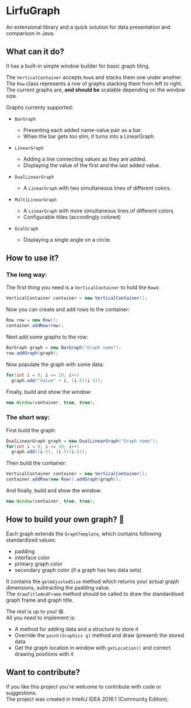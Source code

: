 # LirfuGraph
An extensional library and a quick solution for data presentation and comparison in Java.

## What can it do?
It has a built-in simple window builder for basic graph tiling.

The `VerticalContainer` accepts `Row`s and stacks them one under another.<br>
The `Row` class represents a row of graphs stacking them from left to right.<br>
The current graphs are, **and should be** scalable depending on the window size.

Graphs currenty supported:
* `BarGraph`
  * Presenting each added name-value pair as a bar.
  * When the bar gets too slim, it turns into a LinearGraph.

* `LinearGraph`
  * Adding a line connecting values as they are added.
  * Displaying the value of the first and the last added value.

* `DualLinearGraph`
  * A `LinearGraph` with two simultaneous lines of different colors.
  
* `MultiLinearGraph`
  * A `LinearGraph` with more simultaneous lines of different colors.
  * Configurable titles (accordingly colored)

* `DialGraph`
  * Displaying a single angle on a circle.

## How to use it?
### The long way:

The first thing you need is a `VerticalContainer` to hold the `Row`s:
```java
VerticalContainer container = new VerticalContainer();
```

Now you can create and add rows to the container:
```java
Row row = new Row();
container.addRow(row);
```

Next add some graphs to the row:
```java
BarGraph graph = new BarGraph("Graph name");
row.addGraph(graph);
```

Now populate the graph with some data:
```java
for(int i = 0; i <= 10; i++)
  graph.add("Value" + i, (i-5)(i-5));
```

Finally, build and show the window:
```java
new Window(container, true, true);
```

### The short way:
First build the graph:
```java
DualLinearGraph graph = new DualLinearGraph("Graph name");
for(int i = 0; i <= 10; i++)
  graph.add((i-5), (i-5)(i-5));
```

Then build the container:
```java
VerticalContainer container = new VerticalContainer();
container.addRow(new Row().addGraph(graph));
```

And finally, build and show the window:
```java
new Window(container, true, true);
```

## How to build your own graph? :ant:
Each graph extends the `GraphTemplate`, which contains following standardized values:
* padding
* interface color
* primary graph color
* secondary graph color (if a graph has two data sets)

It contains the `getAdjustedSize` method which returns your actual graph dimensions, subtracting the padding value.<br>
The `drawTitleAndFrame` method should be called to draw the standardised graph frame and graph title.

The rest is up to you!  :smile:<br>
All you need to implement is:
* A method for adding data and a structure to store it
* Override the `paint(Graphics g)` method and draw (present) the stored data
* Get the graph location in window with `getLocation()` and correct drawing positions with it

## Want to contribute?
If you like this project you're welcome to contribute with code or suggestions.<br>
The project was created in IntelliJ IDEA 2016.1 (Community Edition).
